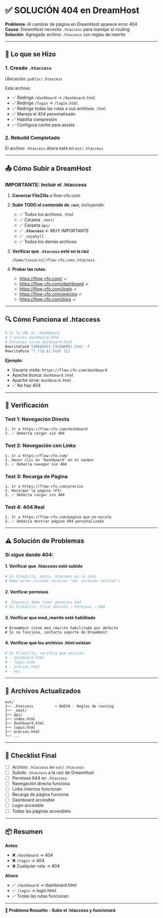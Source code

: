 # ✅ SOLUCIÓN 404 en DreamHost

**Problema**: Al cambiar de página en DreamHost aparece error 404  
**Causa**: DreamHost necesita `.htaccess` para manejar el routing  
**Solución**: Agregado archivo `.htaccess` con reglas de rewrite

---

## 🔧 Lo que se Hizo

### 1. Creado `.htaccess`
Ubicación: `public/.htaccess`

Este archivo:
- ✅ Redirige `/dashboard` → `/dashboard.html`
- ✅ Redirige `/login` → `/login.html`
- ✅ Redirige todas las rutas a sus archivos `.html`
- ✅ Maneja el 404 personalizado
- ✅ Habilita compresión
- ✅ Configura cache para assets

### 2. Rebuild Completado
El archivo `.htaccess` ahora está en `out/.htaccess`

---

## 📤 Cómo Subir a DreamHost

### IMPORTANTE: Incluir el .htaccess

1. **Conectar FileZilla** a flow-cfo.com

2. **Subir TODO el contenido de `/out`**, incluyendo:
   - ✅ Todos los archivos `.html`
   - ✅ Carpeta `_next/`
   - ✅ Carpeta `api/`
   - ✅ **`.htaccess`** ← MUY IMPORTANTE
   - ✅ `.nojekyll`
   - ✅ Todos los demás archivos

3. **Verificar que `.htaccess` esté en la raíz**
   ```
   /home/[usuario]/flow-cfo.com/.htaccess
   ```

4. **Probar las rutas**:
   - https://flow-cfo.com/ ✓
   - https://flow-cfo.com/dashboard ✓
   - https://flow-cfo.com/login ✓
   - https://flow-cfo.com/precios ✓
   - https://flow-cfo.com/blog ✓

---

## 🔍 Cómo Funciona el .htaccess

```apache
# Si la URL es /dashboard
# Y existe dashboard.html
# Entonces sirve dashboard.html
RewriteCond %{REQUEST_FILENAME}.html -f
RewriteRule ^(.*)$ $1.html [L]
```

**Ejemplo**:
- Usuario visita: `https://flow-cfo.com/dashboard`
- Apache busca: `dashboard.html`
- Apache sirve: `dashboard.html`
- ✅ No hay 404

---

## 🧪 Verificación

### Test 1: Navegación Directa
```
1. Ir a https://flow-cfo.com/dashboard
2. ✅ Debería cargar sin 404
```

### Test 2: Navegación con Links
```
1. Ir a https://flow-cfo.com/
2. Hacer clic en "Dashboard" en el navbar
3. ✅ Debería navegar sin 404
```

### Test 3: Recarga de Página
```
1. Ir a https://flow-cfo.com/precios
2. Recargar la página (F5)
3. ✅ Debería cargar sin 404
```

### Test 4: 404 Real
```
1. Ir a https://flow-cfo.com/pagina-que-no-existe
2. ✅ Debería mostrar página 404 personalizada
```

---

## ⚠️ Solución de Problemas

### Si sigue dando 404:

#### 1. Verificar que .htaccess esté subido
```bash
# En FileZilla, busca .htaccess en la raíz
# Debe estar visible (activar "Ver archivos ocultos")
```

#### 2. Verificar permisos
```bash
# .htaccess debe tener permisos 644
# En FileZilla: Click derecho → Permisos → 644
```

#### 3. Verificar que mod_rewrite esté habilitado
```
# DreamHost tiene mod_rewrite habilitado por defecto
# Si no funciona, contacta soporte de DreamHost
```

#### 4. Verificar que los archivos .html existan
```bash
# En FileZilla, verifica que existan:
# - dashboard.html
# - login.html
# - precios.html
# - etc.
```

---

## 📁 Archivos Actualizados

```
out/
├── .htaccess          ← NUEVO - Reglas de routing
├── _next/
├── api/
├── index.html
├── dashboard.html
├── login.html
├── precios.html
└── ...
```

---

## 🎯 Checklist Final

- [ ] Archivo `.htaccess` en `out/.htaccess`
- [ ] Subido `.htaccess` a la raíz de DreamHost
- [ ] Permisos 644 en `.htaccess`
- [ ] Navegación directa funciona
- [ ] Links internos funcionan
- [ ] Recarga de página funciona
- [ ] Dashboard accesible
- [ ] Login accesible
- [ ] Todas las páginas accesibles

---

## 📦 Resumen

**Antes**: 
- ❌ `/dashboard` → 404
- ❌ `/login` → 404
- ❌ Cualquier ruta → 404

**Ahora**:
- ✅ `/dashboard` → dashboard.html
- ✅ `/login` → login.html
- ✅ Todas las rutas funcionan

---

**🎉 Problema Resuelto - Sube el .htaccess y funcionará**
